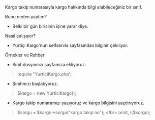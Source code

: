 ﻿Kargo takip numarasıyla kargo hakkında bilgi alabileceğiniz bir sınıf.

Bunu neden yaptım?
- Belki bir gün birisinin işine yarar diye.

Nasıl çalışıyor?
- Yurtiçi Kargo'nun selfservis sayfasından bilgiler çekiliyor.

Örnekler ve Rehber
- Sınıf dosyamızı sayfamıza ekliyoruz.

> require "YurticiKargo.php';

- Sınıfımızı başlatıyoruz.

> $kargo = new YurticiKargo();

- Kargo takip numaramızı yazıyoruz ve kargo bilgisini yazdırıyoruz.

> $sorgu = $kargo->sorgu("kargo takip no"); </br>
> print_r($sorgu);